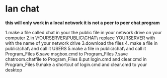 lan chat
===========
**this will only work in a local network it is not a peer to peer chat program**

1.make a file called chat in your the public file in your network drive on your computer
2.in \\YOURSERVER\PUBLIC\CHAT\ replace YOURSERVER with with the name of your network drive
3.download the files 
4. make a file in  public\chat\ and call it USERS
5.make a file in public\chat\ and call it  Program_Files
6.save msgbox.cmd to Program_Files
7.save chatroom.chatfile to Program_Files
8.put login.cmd and clear.cmd in Program_Files
9.make a shortcut of login.cmd and clear.cmd to your desktop
